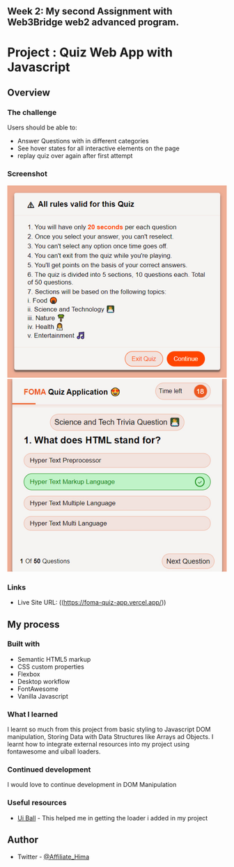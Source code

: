 ## Week 2: My second Assignment with Web3Bridge web2 advanced program.

# Project : Quiz Web App with Javascript

## Overview

### The challenge

Users should be able to:

- Answer Questions with in different categories
- See hover states for all interactive elements on the page
- replay quiz over again after first attempt

### Screenshot

![](./screenshot1.jpg)
![](./screenshot2.jpg)

### Links

- Live Site URL: ((https://foma-quiz-app.vercel.app/))

## My process

### Built with

- Semantic HTML5 markup
- CSS custom properties
- Flexbox
- Desktop workflow
- FontAwesome
- Vanilla Javascript

### What I learned

I learnt so much from this project from basic styling to Javascript DOM manipulation, Storing Data with Data Structures like Arrays ad Objects. I learnt how to integrate external resources into my project using fontawesome and uiball loaders.


### Continued development

I would love to continue development in DOM Manipulation

### Useful resources

- [Ui Ball](https://www.uiball.com) - This helped me in getting the loader i added in my project


## Author

- Twitter - [@Affiliate_Hima](https://www.twitter.com/Affiliate_Hima)
